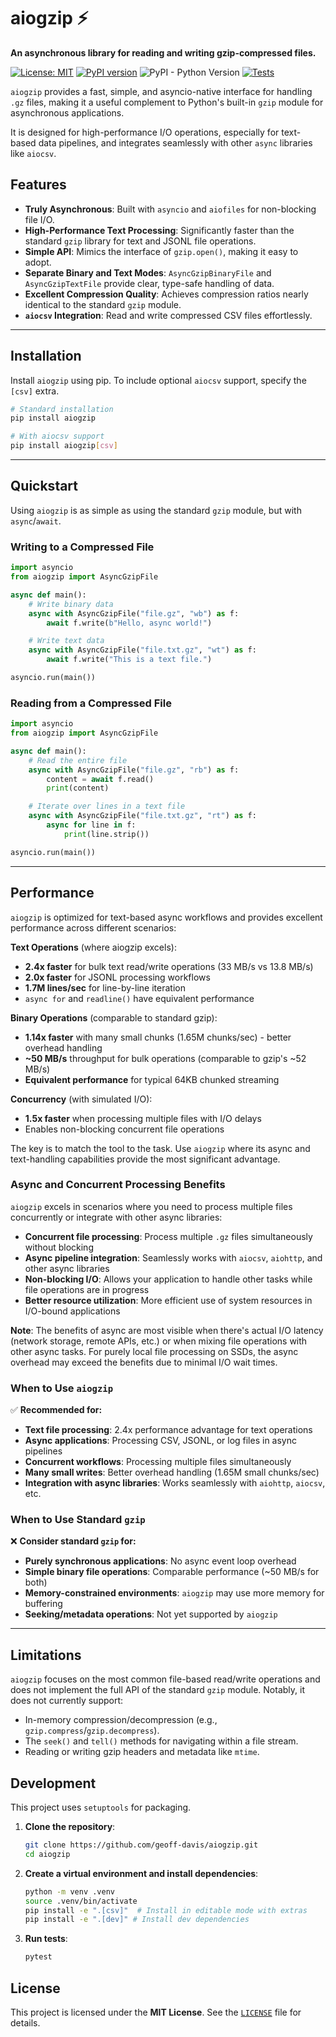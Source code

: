 # aiogzip ⚡️

**An asynchronous library for reading and writing gzip-compressed files.**

[![License: MIT](https://img.shields.io/badge/License-MIT-yellow.svg)](https://opensource.org/licenses/MIT)
[![PyPI version](https://img.shields.io/pypi/v/aiogzip.svg)](https://pypi.org/project/aiogzip/)
![PyPI - Python Version](https://img.shields.io/pypi/pyversions/aiogzip.svg)
[![Tests](https://github.com/geoff-davis/aiogzip/workflows/Python%20CI/badge.svg)](https://github.com/geoff-davis/aiogzip/actions)

`aiogzip` provides a fast, simple, and asyncio-native interface for handling `.gz` files, making it a useful complement to Python's built-in `gzip` module for asynchronous applications.

It is designed for high-performance I/O operations, especially for text-based data pipelines, and integrates seamlessly with other `async` libraries like `aiocsv`.

## Features

- **Truly Asynchronous**: Built with `asyncio` and `aiofiles` for non-blocking file I/O.
- **High-Performance Text Processing**: Significantly faster than the standard `gzip` library for text and JSONL file operations.
- **Simple API**: Mimics the interface of `gzip.open()`, making it easy to adopt.
- **Separate Binary and Text Modes**: `AsyncGzipBinaryFile` and `AsyncGzipTextFile` provide clear, type-safe handling of data.
- **Excellent Compression Quality**: Achieves compression ratios nearly identical to the standard `gzip` module.
- **`aiocsv` Integration**: Read and write compressed CSV files effortlessly.

---

## Installation

Install `aiogzip` using pip. To include optional `aiocsv` support, specify the `[csv]` extra.

```bash
# Standard installation
pip install aiogzip

# With aiocsv support
pip install aiogzip[csv]
```

---

## Quickstart

Using `aiogzip` is as simple as using the standard `gzip` module, but with `async`/`await`.

### Writing to a Compressed File

```python
import asyncio
from aiogzip import AsyncGzipFile

async def main():
    # Write binary data
    async with AsyncGzipFile("file.gz", "wb") as f:
        await f.write(b"Hello, async world!")

    # Write text data
    async with AsyncGzipFile("file.txt.gz", "wt") as f:
        await f.write("This is a text file.")

asyncio.run(main())
```

### Reading from a Compressed File

```python
import asyncio
from aiogzip import AsyncGzipFile

async def main():
    # Read the entire file
    async with AsyncGzipFile("file.gz", "rb") as f:
        content = await f.read()
        print(content)

    # Iterate over lines in a text file
    async with AsyncGzipFile("file.txt.gz", "rt") as f:
        async for line in f:
            print(line.strip())

asyncio.run(main())
```

---

## Performance

`aiogzip` is optimized for text-based async workflows and provides excellent performance across different scenarios:

**Text Operations** (where aiogzip excels):
- **2.4x faster** for bulk text read/write operations (33 MB/s vs 13.8 MB/s)
- **2.0x faster** for JSONL processing workflows
- **1.7M lines/sec** for line-by-line iteration
- `async for` and `readline()` have equivalent performance

**Binary Operations** (comparable to standard gzip):
- **1.14x faster** with many small chunks (1.65M chunks/sec) - better overhead handling
- **~50 MB/s** throughput for bulk operations (comparable to gzip's ~52 MB/s)
- **Equivalent performance** for typical 64KB chunked streaming

**Concurrency** (with simulated I/O):
- **1.5x faster** when processing multiple files with I/O delays
- Enables non-blocking concurrent file operations

The key is to match the tool to the task. Use `aiogzip` where its async and text-handling capabilities provide the most significant advantage.

### Async and Concurrent Processing Benefits

`aiogzip` excels in scenarios where you need to process multiple files concurrently or integrate with other async libraries:

- **Concurrent file processing**: Process multiple `.gz` files simultaneously without blocking
- **Async pipeline integration**: Seamlessly works with `aiocsv`, `aiohttp`, and other async libraries
- **Non-blocking I/O**: Allows your application to handle other tasks while file operations are in progress
- **Better resource utilization**: More efficient use of system resources in I/O-bound applications

**Note**: The benefits of async are most visible when there's actual I/O latency (network storage, remote APIs, etc.) or when mixing file operations with other async tasks. For purely local file processing on SSDs, the async overhead may exceed the benefits due to minimal I/O wait times.

### When to Use `aiogzip`

✅ **Recommended for:**

- **Text file processing**: 2.4x performance advantage for text operations
- **Async applications**: Processing CSV, JSONL, or log files in async pipelines
- **Concurrent workflows**: Processing multiple files simultaneously
- **Many small writes**: Better overhead handling (1.65M small chunks/sec)
- **Integration with async libraries**: Works seamlessly with `aiohttp`, `aiocsv`, etc.

### When to Use Standard `gzip`

❌ **Consider standard `gzip` for:**

- **Purely synchronous applications**: No async event loop overhead
- **Simple binary file operations**: Comparable performance (~50 MB/s for both)
- **Memory-constrained environments**: `aiogzip` may use more memory for buffering
- **Seeking/metadata operations**: Not yet supported by `aiogzip`

---

## Limitations

`aiogzip` focuses on the most common file-based read/write operations and does not implement the full API of the standard `gzip` module. Notably, it does not currently support:

- In-memory compression/decompression (e.g., `gzip.compress`/`gzip.decompress`).
- The `seek()` and `tell()` methods for navigating within a file stream.
- Reading or writing gzip headers and metadata like `mtime`.

## Development

This project uses `setuptools` for packaging.

1. **Clone the repository**:

   ```bash
   git clone https://github.com/geoff-davis/aiogzip.git
   cd aiogzip
   ```

2. **Create a virtual environment and install dependencies**:

   ```bash
   python -m venv .venv
   source .venv/bin/activate
   pip install -e ".[csv]"  # Install in editable mode with extras
   pip install -e ".[dev]" # Install dev dependencies
   ```

3. **Run tests**:

   ```bash
   pytest
   ```

## License

This project is licensed under the **MIT License**. See the
[`LICENSE`](https://github.com/geoff-davis/aiogzip/blob/main/LICENSE ) file for details.
